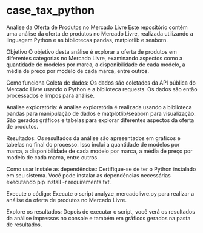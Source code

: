# case_tax_python
Análise da Oferta de Produtos no Mercado Livre
Este repositório contém uma análise da oferta de produtos no Mercado Livre, realizada utilizando a linguagem Python e as bibliotecas pandas, matplotlib e seaborn.

Objetivo
O objetivo desta análise é explorar a oferta de produtos em diferentes categorias no Mercado Livre, examinando aspectos como a quantidade de modelos por marca, a disponibilidade de cada modelo, a média de preço por modelo de cada marca, entre outros.

Como funciona
Coleta de dados: Os dados são coletados da API pública do Mercado Livre usando o Python e a biblioteca requests. Os dados são então processados e limpos para análise.

Análise exploratória: A análise exploratória é realizada usando a biblioteca pandas para manipulação de dados e matplotlib/seaborn para visualização. São gerados gráficos e tabelas para explorar diferentes aspectos da oferta de produtos.

Resultados: Os resultados da análise são apresentados em gráficos e tabelas no final do processo. Isso inclui a quantidade de modelos por marca, a disponibilidade de cada modelo por marca, a média de preço por modelo de cada marca, entre outros.

Como usar
Instale as dependências: Certifique-se de ter o Python instalado em seu sistema. Você pode instalar as dependências necessárias executando pip install -r requirements.txt.

Execute o código: Execute o script analyze_mercadolivre.py para realizar a análise da oferta de produtos no Mercado Livre.

Explore os resultados: Depois de executar o script, você verá os resultados da análise impressos no console e também em gráficos gerados na pasta de resultados.
